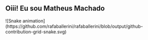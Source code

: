   ## Oiii! Eu sou Matheus Machado

<div>
  ![Snake animation](https://github.com/rafaballerini/rafaballerini/blob/output/github-contribution-grid-snake.svg)
</div>
